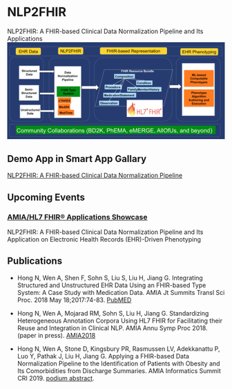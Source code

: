 # NLP2FHIR
NLP2FHIR: A FHIR-based Clinical Data Normalization Pipeline and Its Applications
![alt text](https://raw.githubusercontent.com/BD2KOnFHIR/NLP2FHIR/master/nlp2fhir-system-architecture.png "NLP2FHIR System Architecture")

## Demo App in Smart App Gallary
[NLP2FHIR: A FHIR-based Clinical Data Normalization Pipeline](https://apps.smarthealthit.org/app/nlp2fhir-a-fhir-based-clinical-data-normalization-pipeline)

## Upcoming Events
### [AMIA/HL7 FHIR® Applications Showcase](https://www.amia.org/amia2018/special-call-app-submissions)
NLP2FHIR: A FHIR-based Clinical Data Normalization Pipeline and Its Application on Electronic Health Records (EHR)-Driven Phenotyping

## Publications
* Hong N, Wen A, Shen F, Sohn S, Liu S, Liu H, Jiang G. Integrating Structured and Unstructured EHR Data Using an FHIR-based Type System: A Case Study with Medication Data. AMIA Jt Summits Transl Sci Proc. 2018 May 18;2017:74-83. [PubMED](https://www.ncbi.nlm.nih.gov/pubmed/29888045)

* Hong N, Wen A, Mojarad RM, Sohn S, Liu H, Jiang G. Standardizing Heterogeneous Annotation Corpora Using HL7 FHIR for Facilitating their Reuse and Integration in Clinical NLP. AMIA Annu Symp Proc 2018. (paper in press). [AMIA2018](https://symposium2018.zerista.com/event/member/508540)

* Hong N, Wen A, Stone D, Kingsbury PR, Rasmussen LV, Adekkanattu P, Luo Y, Pathak J, Liu H, Jiang G. Applying a FHIR-based Data Normalization Pipeline to the Identification of Patients with Obesity and Its Comorbidities from Discharge Summaries. AMIA Informatics Summit CRI 2019. [podium abstract](https://informaticssummit2019.zerista.com/event/member/542977).
